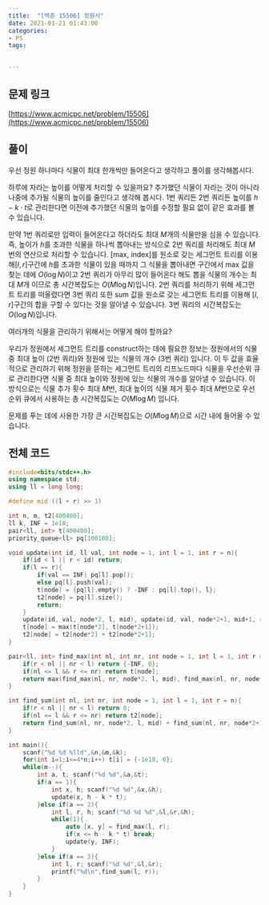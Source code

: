 ```yaml
---
title:  "[백준 15506] 정원사"
date: 2021-01-21 01:43:00
categories: 
- PS
tags:


---
```


## 문제 링크
[https://www.acmicpc.net/problem/15506](https://www.acmicpc.net/problem/15506)

## 풀이

우선 정원 하나마다 식물이 최대 한개씩만 들어온다고 생각하고 풀이를 생각해봅시다.

하루에 자라는 높이를 어떻게 처리할 수 있을까요? 추가했던 식물이 자라는 것이 아니라 나중에 추가될 식물의 높이를 줄인다고 생각해 봅시다. 1번 쿼리든 2번 쿼리든 높이를 $h - k ⋅ t$로 관리한다면 이전에 추가했던 식물의 높이를 수정할 필요 없이 같은 효과를 볼 수 있습니다.

만약 1번 쿼리로만 입력이 들어온다고 하더라도 최대 $M$개의 식물만을 심을 수 있습니다. 즉, 높이가 $h$를 초과한 식물을 하나씩 뽑아내는 방식으로 2번 쿼리를 처리해도 최대 $M$번의 연산으로 처리할 수 있습니다. [max, index]를 원소로 갖는 세그먼트 트리를 이용해$[l, r]$구간에 $h$를 초과한 식물이 있을 때까지 그 식물을 뽑아내면 구간에서 max 값을 찾는 데에 $O(\log N)$이고 2번 쿼리가 아무리 많이 들어온다 해도 뽑을 식물의 개수는 최대 $M$개 이므로 총 시간복잡도는 $O(M \log N)$입니다. 2번 쿼리를 처리하기 위해 세그먼트 트리를 떠올렸다면 3번 쿼리 또한 sum 값을 원소로 갖는 세그먼트 트리를 이용해 $[l, r]$구간의 합을 구할 수 있다는 것을 알아낼 수 있습니다. 3번 쿼리의 시간복잡도는 $O(\log N)$입니다.

여러개의 식물을 관리하기 위해서는 어떻게 해야 할까요? 

우리가 정원에서 세그먼트 트리를 construct하는 데에 필요한 정보는 정원에서의 식물 중 최대 높이 (2번 쿼리)와 정원에 있는 식물의 개수 (3번 쿼리) 입니다. 이 두 값을 효율적으로 관리하기 위해 정원을 뜯하는 세그먼트 트리의 리프노드마다 식물을 우선순위 큐로 관리한다면 식물 중 최대 높이와 정원에 있는 식물의 개수를 알아낼 수 있습니다. 이 방식으로는 식물 추가 횟수 최대 $M$번, 최대 높이의 식물 제거 횟수 최대 $M$번으로 우선순위 큐에서 사용하는 총 시간복잡도는 $O(M \log M)$ 입니다.

문제를 푸는 데에 사용한 가장 큰 시간복잡도는 $O(M \log M)$으로 시간 내에 들어올 수 있습니다.

## 전체 코드

```cpp
#include<bits/stdc++.h>
using namespace std;
using ll = long long;

#define mid ((l + r) >> 1)

int n, m, t2[400400];
ll k, INF = 1e18;
pair<ll, int> t[400400];
priority_queue<ll> pq[100100];

void update(int id, ll val, int node = 1, int l = 1, int r = n){
    if(id < l || r < id) return;
    if(l == r){
        if(val == INF) pq[l].pop();
        else pq[l].push(val);
        t[node] = {pq[l].empty() ? -INF : pq[l].top(), l};
        t2[node] = pq[l].size();
        return;
    }
    update(id, val, node*2, l, mid), update(id, val, node*2+1, mid+1, r);
    t[node] = max(t[node*2], t[node*2+1]);
    t2[node] = t2[node*2] + t2[node*2+1];
}

pair<ll, int> find_max(int nl, int nr, int node = 1, int l = 1, int r = n){
    if(r < nl || nr < l) return {-INF, 0};
    if(nl <= l && r <= nr) return t[node];
    return max(find_max(nl, nr, node*2, l, mid), find_max(nl, nr, node*2+1, mid+1, r));
}

int find_sum(int nl, int nr, int node = 1, int l = 1, int r = n){
    if(r < nl || nr < l) return 0;
    if(nl <= l && r <= nr) return t2[node];
    return find_sum(nl, nr, node*2, l, mid) + find_sum(nl, nr, node*2+1, mid+1, r);
}

int main(){
    scanf("%d %d %lld",&n,&m,&k);
    for(int i=1;i<=4*n;i++) t[i] = {-1e18, 0};
    while(m--){
        int a, t; scanf("%d %d",&a,&t);
        if(a == 1){
            int x, h; scanf("%d %d",&x,&h);
            update(x, h - k * t);
        }else if(a == 2){
            int l, r, h; scanf("%d %d %d",&l,&r,&h);
            while(1){
                auto [x, y] = find_max(l, r);
                if(x <= h - k * t) break;
                update(y, INF);
            }
        }else if(a == 3){
            int l, r; scanf("%d %d",&l,&r);
            printf("%d\n",find_sum(l, r));
        }
    }
}
```

